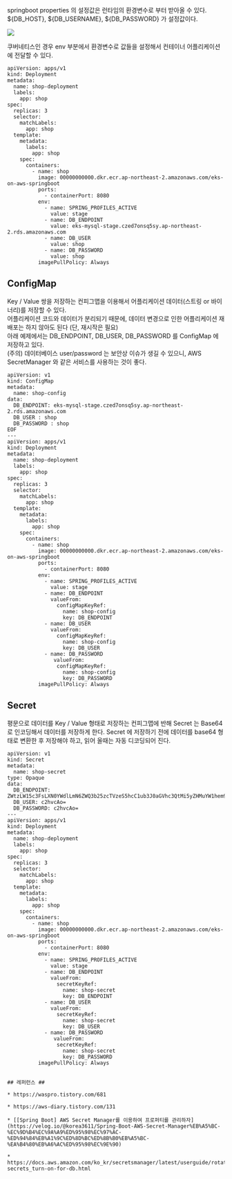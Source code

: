 
springboot properties 의 설정값은 런타임의 환경변수로 부터 받아올 수 있다. ${DB_HOST}, ${DB_USERNAME}, ${DB_PASSWORD} 가 설정값이다.

![](https://github.com/gnosia93/eks-on-aws/blob/main/images/springboot-env-db.png)

쿠버네티스인 경우 env 부분에서 환경변수로 값들을 설정해서 컨테이너 어플리케이션에 전달할 수 있다. 
```
apiVersion: apps/v1
kind: Deployment
metadata:
  name: shop-deployment
  labels:
    app: shop
spec:
  replicas: 3
  selector:
    matchLabels:
      app: shop
  template:
    metadata:
      labels:
        app: shop
    spec:
      containers:
        - name: shop
          image: 00000000000.dkr.ecr.ap-northeast-2.amazonaws.com/eks-on-aws-springboot
          ports:
            - containerPort: 8080
          env:
            - name: SPRING_PROFILES_ACTIVE
              value: stage
            - name: DB_ENDPOINT
              value: eks-mysql-stage.czed7onsq5sy.ap-northeast-2.rds.amazonaws.com
            - name: DB_USER
              value: shop
            - name: DB_PASSWORD
              value: shop
          imagePullPolicy: Always
```

## ConfigMap ##
Key / Value 쌍을 저장하는 컨피그맵을 이용해서 어플리케이션 데이터(스트링 or 바이너리)를 저장할 수 있다.  
어플리케이션 코드와 데이터가 분리되기 때문에, 데이터 변경으로 인한 어플리케이션 재배포는 하지 않아도 된다 (단, 재시작은 필요)  
아래 예제에서는 DB_ENDPOINT, DB_USER, DB_PASSWORD 를 ConfigMap 에 저장하고 있다.     
(주의) 데이터베이스 user/password 는 보안상 이슈가 생길 수 있으니, AWS SecretManager 와 같은 서비스를 사용하는 것이 좋다.
```
apiVersion: v1
kind: ConfigMap
metadata:
  name: shop-config
data:
  DB_ENDPOINT: eks-mysql-stage.czed7onsq5sy.ap-northeast-2.rds.amazonaws.com
  DB_USER : shop
  DB_PASSWORD : shop
EOF
---
apiVersion: apps/v1
kind: Deployment
metadata:
  name: shop-deployment
  labels:
    app: shop
spec:
  replicas: 3
  selector:
    matchLabels:
      app: shop
  template:
    metadata:
      labels:
        app: shop
    spec:
      containers:
        - name: shop
          image: 00000000000.dkr.ecr.ap-northeast-2.amazonaws.com/eks-on-aws-springboot
          ports:
            - containerPort: 8080
          env:
            - name: SPRING_PROFILES_ACTIVE
              value: stage
            - name: DB_ENDPOINT
              valueFrom:
                configMapKeyRef:
                  name: shop-config
                  key: DB_ENDPOINT
            - name: DB_USER
              valueFrom:
                configMapKeyRef:
                  name: shop-config
                  key: DB_USER
            - name: DB_PASSWORD
               valueFrom:
                configMapKeyRef:
                  name: shop-config
                  key: DB_PASSWORD
          imagePullPolicy: Always
```

## Secret ##
평문으로 데이터를 Key / Value 형태로 저장하는 컨피그맵에 반해 Secret 는 Base64 로 인코딩해서 데이터를 저장하게 한다.
Secret 에 저장하기 전에 데이터를 base64 형태로 변환한 후 저장해야 하고, 읽어 올때는 자동 디코딩되어 진다.

```
apiVersion: v1
kind: Secret
metadata:
  name: shop-secret
type: Opaque
data:
  DB_ENDPOINT: ZWtzLW15c3FsLXN0YWdlLmN6ZWQ3b25zcTVzeS5hcC1ub3J0aGVhc3QtMi5yZHMuYW1hem9uYXdzLmNvbQo=
  DB_USER: c2hvcAo=
  DB_PASSWORD: c2hvcAo=
---
apiVersion: apps/v1
kind: Deployment
metadata:
  name: shop-deployment
  labels:
    app: shop
spec:
  replicas: 3
  selector:
    matchLabels:
      app: shop
  template:
    metadata:
      labels:
        app: shop
    spec:
      containers:
        - name: shop
          image: 00000000000.dkr.ecr.ap-northeast-2.amazonaws.com/eks-on-aws-springboot
          ports:
            - containerPort: 8080
          env:
            - name: SPRING_PROFILES_ACTIVE
              value: stage
            - name: DB_ENDPOINT
              valueFrom:
                secretKeyRef:
                  name: shop-secret
                  key: DB_ENDPOINT
            - name: DB_USER
              valueFrom:
                secretKeyRef:
                  name: shop-secret
                  key: DB_USER
            - name: DB_PASSWORD
               valueFrom:
                secretKeyRef:
                  name: shop-secret
                  key: DB_PASSWORD
          imagePullPolicy: Always


## 레퍼런스 ##

* https://waspro.tistory.com/681

* https://aws-diary.tistory.com/131

* [[Spring Boot] AWS Secret Manager를 이용하여 프로퍼티를 관리하자](https://velog.io/@korea3611/Spring-Boot-AWS-Secret-Manager%EB%A5%BC-%EC%9D%B4%EC%9A%A9%ED%95%98%EC%97%AC-%ED%94%84%EB%A1%9C%ED%8D%BC%ED%8B%B0%EB%A5%BC-%EA%B4%80%EB%A6%AC%ED%95%98%EC%9E%90)

* https://docs.aws.amazon.com/ko_kr/secretsmanager/latest/userguide/rotate-secrets_turn-on-for-db.html
